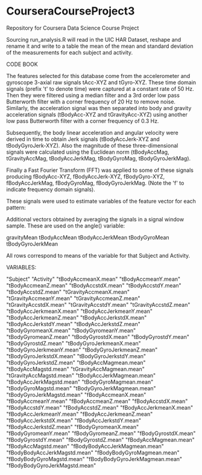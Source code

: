 # CourseraCourseProject3
Repository for Coursera Data Science Course Project

Sourcing run_analysis.R will read in the UIC HAR Dataset, reshape and rename it and write to a table the mean of the mean and standard deviation of the measurements for each subject and activity.

CODE BOOK

The features selected for this database come from the accelerometer and gyroscope 3-axial raw signals tAcc-XYZ and tGyro-XYZ. These time domain signals (prefix 't' to denote time) were captured at a constant rate of 50 Hz. Then they were filtered using a median filter and a 3rd order low pass Butterworth filter with a corner frequency of 20 Hz to remove noise. Similarly, the acceleration signal was then separated into body and gravity acceleration signals (tBodyAcc-XYZ and tGravityAcc-XYZ) using another low pass Butterworth filter with a corner frequency of 0.3 Hz. 

Subsequently, the body linear acceleration and angular velocity were derived in time to obtain Jerk signals (tBodyAccJerk-XYZ and tBodyGyroJerk-XYZ). Also the magnitude of these three-dimensional signals were calculated using the Euclidean norm (tBodyAccMag, tGravityAccMag, tBodyAccJerkMag, tBodyGyroMag, tBodyGyroJerkMag). 

Finally a Fast Fourier Transform (FFT) was applied to some of these signals producing fBodyAcc-XYZ, fBodyAccJerk-XYZ, fBodyGyro-XYZ, fBodyAccJerkMag, fBodyGyroMag, fBodyGyroJerkMag. (Note the 'f' to indicate frequency domain signals). 

These signals were used to estimate variables of the feature vector for each pattern:  


Additional vectors obtained by averaging the signals in a signal window sample. These are used on the angle() variable:

gravityMean
tBodyAccMean
tBodyAccJerkMean
tBodyGyroMean
tBodyGyroJerkMean


All rows correspond to means of the variable for that Subject and Activity.

VARIABLES:

"Subject" 
"Activity" 
"tBodyAccmeanX.mean" 
"tBodyAccmeanY.mean" 
"tBodyAccmeanZ.mean" 
"tBodyAccstdX.mean" 
"tBodyAccstdY.mean" 
"tBodyAccstdZ.mean" 
"tGravityAccmeanX.mean" 
"tGravityAccmeanY.mean" 
"tGravityAccmeanZ.mean" 
"tGravityAccstdX.mean" 
"tGravityAccstdY.mean" 
"tGravityAccstdZ.mean" 
"tBodyAccJerkmeanX.mean" 
"tBodyAccJerkmeanY.mean" 
"tBodyAccJerkmeanZ.mean" 
"tBodyAccJerkstdX.mean" 
"tBodyAccJerkstdY.mean" 
"tBodyAccJerkstdZ.mean" 
"tBodyGyromeanX.mean" 
"tBodyGyromeanY.mean" 
"tBodyGyromeanZ.mean" 
"tBodyGyrostdX.mean" 
"tBodyGyrostdY.mean" 
"tBodyGyrostdZ.mean" 
"tBodyGyroJerkmeanX.mean" 
"tBodyGyroJerkmeanY.mean" 
"tBodyGyroJerkmeanZ.mean"
"tBodyGyroJerkstdX.mean"
"tBodyGyroJerkstdY.mean"
"tBodyGyroJerkstdZ.mean"
"tBodyAccMagmean.mean"
"tBodyAccMagstd.mean"
"tGravityAccMagmean.mean"
"tGravityAccMagstd.mean"
"tBodyAccJerkMagmean.mean"
"tBodyAccJerkMagstd.mean"
"tBodyGyroMagmean.mean"
"tBodyGyroMagstd.mean"
"tBodyGyroJerkMagmean.mean"
"tBodyGyroJerkMagstd.mean"
"fBodyAccmeanX.mean"
"fBodyAccmeanY.mean"
"fBodyAccmeanZ.mean"
"fBodyAccstdX.mean"
"fBodyAccstdY.mean"
"fBodyAccstdZ.mean"
"fBodyAccJerkmeanX.mean"
"fBodyAccJerkmeanY.mean"
"fBodyAccJerkmeanZ.mean"
"fBodyAccJerkstdX.mean"
"fBodyAccJerkstdY.mean"
"fBodyAccJerkstdZ.mean"
"fBodyGyromeanX.mean"
"fBodyGyromeanY.mean"
"fBodyGyromeanZ.mean"
"fBodyGyrostdX.mean"
"fBodyGyrostdY.mean"
"fBodyGyrostdZ.mean"
"fBodyAccMagmean.mean"
"fBodyAccMagstd.mean"
"fBodyBodyAccJerkMagmean.mean"
"fBodyBodyAccJerkMagstd.mean"
"fBodyBodyGyroMagmean.mean"
"fBodyBodyGyroMagstd.mean"
"fBodyBodyGyroJerkMagmean.mean"
"fBodyBodyGyroJerkMagstd.mean"
